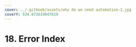 ```yaml
---
cover: ../.gitbook/assets/why do we need automation-1.jpg
coverY: 534.672619047619
---
```


# 18. Error Index


